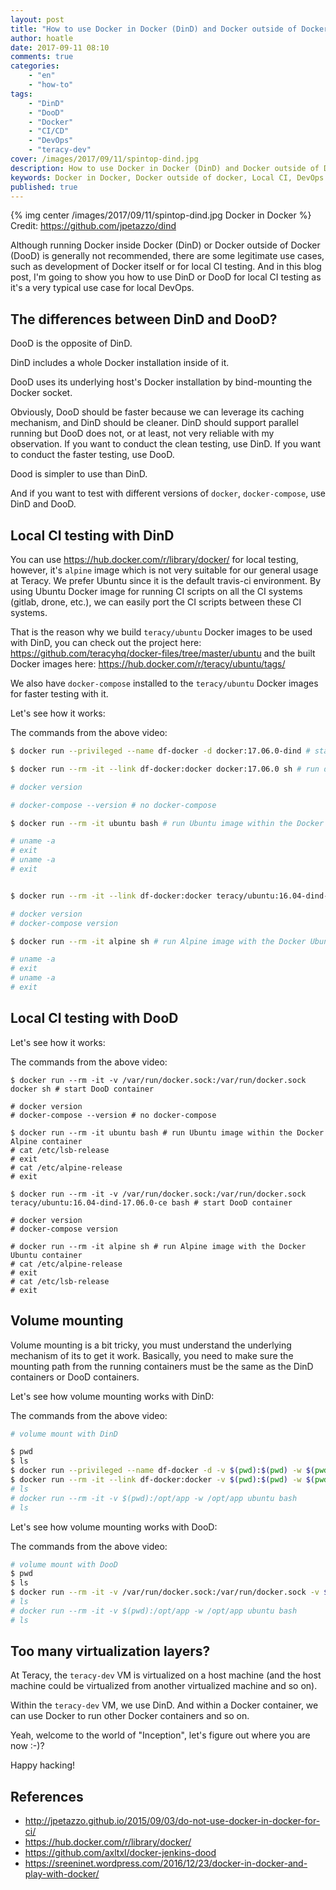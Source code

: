 ```yaml
---
layout: post
title: "How to use Docker in Docker (DinD) and Docker outside of Docker (DooD) for local CI testing"
author: hoatle
date: 2017-09-11 08:10
comments: true
categories:
    - "en"
    - "how-to"
tags:
    - "DinD"
    - "DooD"
    - "Docker"
    - "CI/CD"
    - "DevOps"
    - "teracy-dev"
cover: /images/2017/09/11/spintop-dind.jpg
description: How to use Docker in Docker (DinD) and Docker outside of Docker (DooD) for local CI test
keywords: Docker in Docker, Docker outside of docker, Local CI, DevOps
published: true
---
```


{% img center /images/2017/09/11/spintop-dind.jpg Docker in Docker %}
Credit: https://github.com/jpetazzo/dind

Although running Docker inside Docker (DinD) or Docker outside of Docker (DooD) is generally not
recommended, there are some legitimate use cases, such as development of Docker itself or for local
CI testing. And in this blog post, I'm going to show you how to use DinD or DooD for local CI testing
as it's a very typical use case for local DevOps.

<!-- more -->

## The differences between DinD and DooD?

DooD is the opposite of DinD.

DinD includes a whole Docker installation inside of it.

DooD uses its underlying host's Docker installation by bind-mounting the Docker socket.

Obviously, DooD should be faster because we can leverage its caching mechanism, and DinD should be
cleaner. DinD should support parallel running but DooD does not, or at least, not very reliable
with my observation. If you want to conduct the clean testing, use DinD. If you want to conduct the
faster testing, use DooD.

Dood is simpler to use than DinD.

And if you want to test with different versions of `docker`, `docker-compose`, use DinD and DooD.


## Local CI testing with DinD

You can use https://hub.docker.com/r/library/docker/ for local testing, however, it's `alpine` image
which is not very suitable for our general usage at Teracy. We prefer Ubuntu since it is the
default travis-ci environment. By using Ubuntu Docker image for running CI scripts on all the CI systems
(gitlab, drone, etc.), we can easily port the CI scripts between these CI systems.

That is the reason why we build `teracy/ubuntu` Docker images to be used with DinD, you can check out
the project here: https://github.com/teracyhq/docker-files/tree/master/ubuntu and the built Docker
images here: https://hub.docker.com/r/teracy/ubuntu/tags/

We also have `docker-compose` installed to the `teracy/ubuntu` Docker images for faster testing
with it.

Let's see how it works:

<script type="text/javascript" src="https://asciinema.org/a/137135.js" id="asciicast-137135" async></script>


The commands from the above video:

```bash
$ docker run --privileged --name df-docker -d docker:17.06.0-dind # start DinD container

$ docker run --rm -it --link df-docker:docker docker:17.06.0 sh # run docker image (Alpine)

# docker version

# docker-compose --version # no docker-compose

$ docker run --rm -it ubuntu bash # run Ubuntu image within the Docker Alpine container

# uname -a
# exit
# uname -a
# exit


$ docker run --rm -it --link df-docker:docker teracy/ubuntu:16.04-dind-17.06.0-ce bash # run Ubuntu image

# docker version
# docker-compose version

$ docker run --rm -it alpine sh # run Alpine image with the Docker Ubuntu container

# uname -a
# exit
# uname -a
# exit

```


## Local CI testing with DooD

Let's see how it works:

<script type="text/javascript" src="https://asciinema.org/a/137139.js" id="asciicast-137139" async></script>

The commands from the above video:

```
$ docker run --rm -it -v /var/run/docker.sock:/var/run/docker.sock docker sh # start DooD container

# docker version
# docker-compose --version # no docker-compose

$ docker run --rm -it ubuntu bash # run Ubuntu image within the Docker Alpine container
# cat /etc/lsb-release
# exit
# cat /etc/alpine-release
# exit

$ docker run --rm -it -v /var/run/docker.sock:/var/run/docker.sock teracy/ubuntu:16.04-dind-17.06.0-ce bash # start DooD container

# docker version
# docker-compose version

# docker run --rm -it alpine sh # run Alpine image with the Docker Ubuntu container
# cat /etc/alpine-release
# exit
# cat /etc/lsb-release 
# exit
```


## Volume mounting

Volume mounting is a bit tricky, you must understand the underlying mechanism of its to get it work.
Basically, you need to make sure the mounting path from the running containers must be the same as the
DinD containers or DooD containers.

Let's see how volume mounting works with DinD:

<script type="text/javascript" src="https://asciinema.org/a/137150.js" id="asciicast-137150" async></script>

The commands from the above video:

```bash
# volume mount with DinD

$ pwd
$ ls
$ docker run --privileged --name df-docker -d -v $(pwd):$(pwd) -w $(pwd) docker:17.06.0-dind # start DinD container
$ docker run --rm -it --link df-docker:docker -v $(pwd):$(pwd) -w $(pwd) teracy/ubuntu:16.04-dind-17.06.0-ce bash
# ls
# docker run --rm -it -v $(pwd):/opt/app -w /opt/app ubuntu bash
# ls
```

Let's see how volume mounting works with DooD:

<script type="text/javascript" src="https://asciinema.org/a/137152.js" id="asciicast-137152" async></script>

The commands from the above video:

```bash
# volume mount with DooD
$ pwd
$ ls
$ docker run --rm -it -v /var/run/docker.sock:/var/run/docker.sock -v $(pwd):/$(pwd) -w $(pwd) teracy/ubuntu:16.04-dind-17.06.0-ce bash # start DooD container
# ls
# docker run --rm -it -v $(pwd):/opt/app -w /opt/app ubuntu bash
# ls
```

## Too many virtualization layers?

At Teracy, the `teracy-dev` VM is virtualized on a host machine (and the host machine could be virtualized
from another virtualized machine and so on).

Within the `teracy-dev` VM, we use DinD. And within a Docker container, we can use Docker to run other
Docker containers and so on.

Yeah, welcome to the world of "Inception", let's figure out where you are now :-)?

Happy hacking!


## References

- http://jpetazzo.github.io/2015/09/03/do-not-use-docker-in-docker-for-ci/
- https://hub.docker.com/r/library/docker/
- https://github.com/axltxl/docker-jenkins-dood
- https://sreeninet.wordpress.com/2016/12/23/docker-in-docker-and-play-with-docker/
